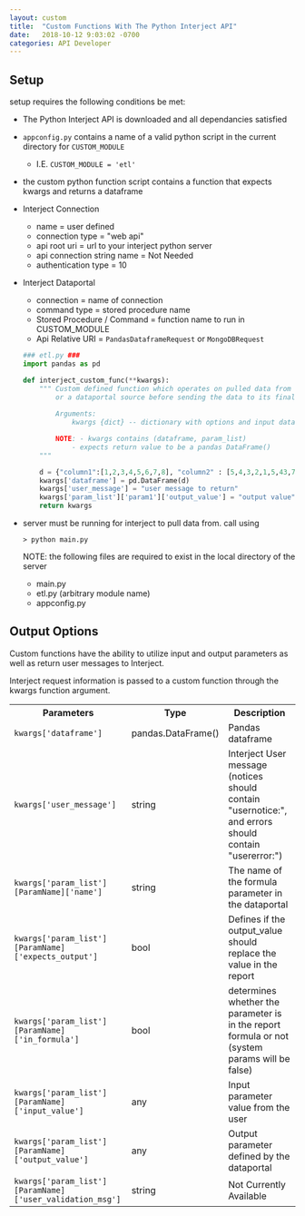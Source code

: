 ```yaml
---
layout: custom
title:  "Custom Functions With The Python Interject API"
date:   2018-10-12 9:03:02 -0700
categories: API Developer
---
```



## Setup

setup requires the following conditions be met:

- The Python Interject API is downloaded and all dependancies satisfied
- `appconfig.py` contains a name of a valid python script in the current directory for `CUSTOM_MODULE`
    - I.E. `CUSTOM_MODULE = 'etl'`
- the custom python function script contains a function that expects kwargs and returns a dataframe
- Interject Connection
    - name = user defined
    - connection type = "web api"
    - api root uri = url to your interject python server
    - api connection string name = Not Needed
    - authentication type = 10 

- Interject Dataportal 
    - connection = name of connection
    - command type = stored procedure name
    - Stored Procedure / Command = function name to run in CUSTOM_MODULE
    - Api Relative URI = `PandasDataframeRequest` or `MongoDBRequest`

    ```python
    ### etl.py ###
    import pandas as pd

    def interject_custom_func(**kwargs):
        """ Custom defined function which operates on pulled data from excel
            or a dataportal source before sending the data to its final destination
            
            Arguments:
                kwargs {dict} -- dictionary with options and input dataframe

            NOTE: - kwargs contains (dataframe, param_list)
                - expects return value to be a pandas DataFrame() 
        """

        d = {"column1":[1,2,3,4,5,6,7,8], "column2" : [5,4,3,2,1,5,43,7]}
        kwargs['dataframe'] = pd.DataFrame(d)
        kwargs['user_message'] = "user message to return"
        kwargs['param_list']['param1']['output_value'] = "output value"
        return kwargs

    ```

- server must be running for interject to pull data from. call using 

    ```
    > python main.py
    ```

    NOTE: the following files are required to exist in the local directory of the server
    - main.py
    - etl.py (arbitrary module name)
    - appconfig.py

## Output Options
Custom functions have the ability to utilize input and output parameters as well as return user messages to Interject.

Interject request information is passed to a custom function through the kwargs function argument.
<table>
<th>Parameters</th><th>Type</th><th>Description</th>
<tr>
    <td><code>kwargs['dataframe']</code></td>
    <td>pandas.DataFrame()</td>
    <td>Pandas dataframe</td>
</tr>
<tr>
    <td><code>kwargs['user_message']</code></td>
    <td>string</td>
    <td>Interject User message (notices should contain "usernotice:", and errors should contain "usererror:")</td>
</tr>
<tr>
    <td><code>kwargs['param_list'][ParamName]['name']</code></td>
    <td>string</td>
    <td> The name of the formula parameter in the dataportal</td>
</tr>
<tr>
    <td><code>kwargs['param_list'][ParamName]['expects_output']</code></td>
    <td>bool</td>
    <td>Defines if the output_value should replace the value in the report</td>
</tr>
<tr>
    <td><code>kwargs['param_list'][ParamName]['in_formula']</code></td>
    <td>bool</td>
    <td>determines whether the parameter is in the report formula or not (system params will be false)</td>
</tr>
<tr>
    <td><code>kwargs['param_list'][ParamName]['input_value']</code></td>
    <td>any</td>
    <td>Input parameter value from the user</td>
</tr>
<tr>
    <td><code>kwargs['param_list'][ParamName]['output_value']</code></td>
    <td>any</td>
    <td>Output parameter defined by the dataportal</td>
</tr>
<tr>
    <td><code>kwargs['param_list'][ParamName]['user_validation_msg']</code></td>
    <td>string</td>
    <td>Not Currently Available</td>
</tr>
</table>
